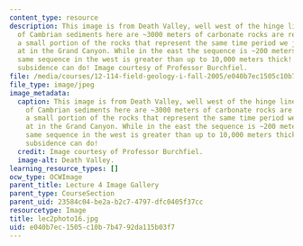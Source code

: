 ```yaml
---
content_type: resource
description: This image is from Death Valley, well west of the hinge line. The pile
  of Cambrian sediments here are ~3000 meters of carbonate rocks are represent only
  a small portion of the rocks that represent the same time period we just looked
  at in the Grand Canyon. While in the east the sequence is ~200 meters thick, the
  same sequence in the west is greater than up to 10,000 meters thick! This is what
  subsidence can do! Image courtesy of Professor Burchfiel.
file: /media/courses/12-114-field-geology-i-fall-2005/e040b7ec1505c10b7b4792da115b03f7_lec2photo16.jpg
file_type: image/jpeg
image_metadata:
  caption: This image is from Death Valley, well west of the hinge line. The pile
    of Cambrian sediments here are ~3000 meters of carbonate rocks are represent only
    a small portion of the rocks that represent the same time period we just looked
    at in the Grand Canyon. While in the east the sequence is ~200 meters thick, the
    same sequence in the west is greater than up to 10,000 meters thick! This is what
    subsidence can do!
  credit: Image courtesy of Professor Burchfiel.
  image-alt: Death Valley.
learning_resource_types: []
ocw_type: OCWImage
parent_title: Lecture 4 Image Gallery
parent_type: CourseSection
parent_uid: 23584c04-be2a-b2c7-4797-dfc0405f37cc
resourcetype: Image
title: lec2photo16.jpg
uid: e040b7ec-1505-c10b-7b47-92da115b03f7
---
```

